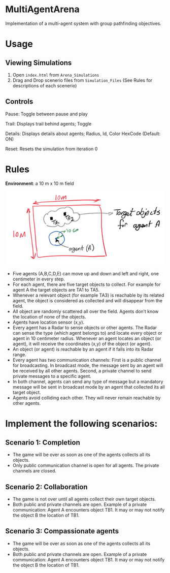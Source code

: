# MultiAgentArena
Implementation of a multi-agent system with group pathfinding objectives.



# Usage

## Viewing Simulations

1. Open ```index.html``` from ```Arena_Simulations```
2. Drag and Drop scenerio files from ```Simulation_Files``` (See Rules for descriptions of each scenerio)

## Controls

Pause: Toggle between pause and play

Trail: Displays trail behind agents; Toggle

Details: Displays details about agents; Radius, Id, Color HexCode (Default: ON)

Reset: Resets the simulation from iteration 0


# Rules

**Environment**: a 10 m x 10 m field

![Arena](arena.png?raw=true "Arena")

* Five agents (A,B,C,D,E) can move up and down and left and right, one centimeter in every step.
* For each agent, there are five target objects to collect. For example for agent A the target
objects are TA1 to TA5.
* Whenever a relevant object (for example TA3) is reachable by its related agent, the object is
considered as collected and will disappear from the field.
* All object are randomly scattered all over the field. Agents don’t know the location of none of
the objects.
* Agents have location sensor (x,y).
* Every agent has a Radar to sense objects or other agents. The Radar can sense the type (which
agent belongs to) and locate every object or agent in 10 centimeter radius. Whenever an agent
locates an object (or agent), it will receive the coordinates (x,y) of the object (or agent).
* An object (or agent) is reachable by an agent if it falls into its Radar range.
* Every agent has two communication channels: First is a public channel for broadcasting. In
broadcast mode, the message sent by an agent will be received by all other agents. Second, a
private channel to send private messages to a specific agent.
* In both channel, agents can send any type of message but a mandatory message will be sent in
broadcast mode by an agent that collected its all target object.
* Agents avoid colliding each other. They will never remain reachable by other agents.


# Implement the following scenarios: 

Scenario 1: Completion
----------------------

* The game will be over as soon as one of the agents collects all its objects.
* Only public communication channel is open for all agents. The private channels are closed.

Scenario 2: Collaboration
-------------------------

* The game is not over until all agents collect their own target objects.
* Both public and private channels are open. Example of a private communication: Agent A
encounters object TB1. It may or may not notify the object B the location of TB1. 

Scenario 3: Compassionate agents
--------------------------------

* The game will be over as soon as one of the agents collects all its objects.
* Both public and private channels are open. Example of a private communication: Agent A
encounters object TB1. It may or may not notify the object B the location of TB1.
